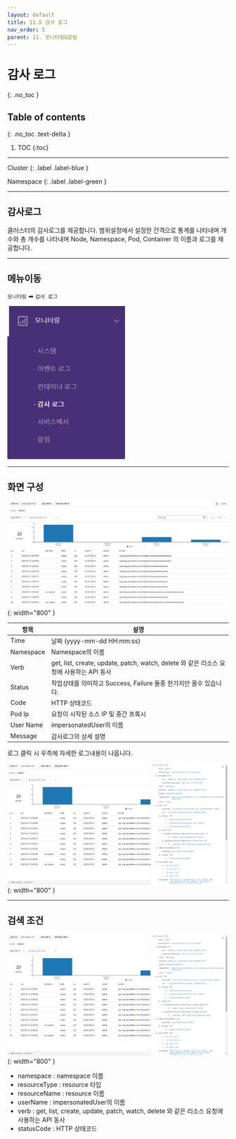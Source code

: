 ```yaml
---
layout: default
title: 11.5 감사 로그
nav_order: 5
parent: 11. 모니터링&알림
---
```


# 감사 로그
{: .no_toc }


## Table of contents
{: .no_toc .text-delta }

1. TOC
{:toc}

---

<div class="code-example" markdown="1">
Cluster
{: .label .label-blue }

Namespace
{: .label .label-green }
</div>

---

## 감사로그

클러스터의 감사로그를 제공합니다. 범위설정에서 설정한 간격으로 통계를 나타내며 개수와 총 개수를 나타내며 Node, Namespace, Pod, Container 의 이름과 로그를 제공합니다.

---
## 메뉴이동
`모니터링` ➡ `감사 로그`

![audit.png](/assets/images/monitoring/audit.png)

---
## 화면 구성

![audit_log.png](/assets/images/monitoring/audit_log.png){: width="800" }


| 항목  | 설명 |
|---|---|
| Time   | 날짜 (yyyy-mm-dd HH:mm:ss) |
| Namespace   | Namespace의 이름 |
| Verb   | get, list, create, update, patch, watch, delete 와 같은 리소스 요청에 사용하는 API 동사 |
| Status   | 작업상태를 의미하고 Success, Failure 둘중 한가지만 올수 있습니다. |
| Code   | HTTP 상태코드 |
| Pod Ip  | 요청이 시작된 소스 IP 및 중간 프록시 |
| User Name   | impersonatedUser의 이름 |
| Message   | 감사로그의 상세 설명 |

로그 클릭 시 우측에 자세한 로그내용이 나옵니다.

![audit_log_detail.png](/assets/images/monitoring/audit_log_detail.png){: width="800" }


---

## 검색 조건


![audit_log_condition.png](/assets/images/monitoring/audit_log_detail.png){: width="800" }

- namespace : namespace 이름
- resourceType : resource 타입
- resourceName : resource 이름
- userName : impersonatedUser의 이름
- verb : get, list, create, update, patch, watch, delete 와 같은 리소스 요청에 사용하는 API 동사
- statusCode : HTTP 상태코드

